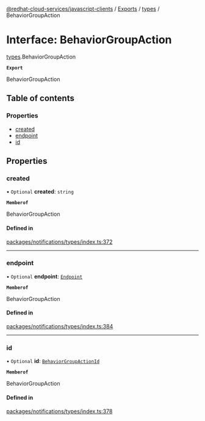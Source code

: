 [@redhat-cloud-services/javascript-clients](../README.md) / [Exports](../modules.md) / [types](../modules/types.md) / BehaviorGroupAction

# Interface: BehaviorGroupAction

[types](../modules/types.md).BehaviorGroupAction

**`Export`**

BehaviorGroupAction

## Table of contents

### Properties

- [created](types.BehaviorGroupAction.md#created)
- [endpoint](types.BehaviorGroupAction.md#endpoint)
- [id](types.BehaviorGroupAction.md#id)

## Properties

### created

• `Optional` **created**: `string`

**`Memberof`**

BehaviorGroupAction

#### Defined in

[packages/notifications/types/index.ts:372](https://github.com/RedHatInsights/javascript-clients/blob/main/packages/notifications/types/index.ts#L372)

___

### endpoint

• `Optional` **endpoint**: [`Endpoint`](types.Endpoint.md)

**`Memberof`**

BehaviorGroupAction

#### Defined in

[packages/notifications/types/index.ts:384](https://github.com/RedHatInsights/javascript-clients/blob/main/packages/notifications/types/index.ts#L384)

___

### id

• `Optional` **id**: [`BehaviorGroupActionId`](types.BehaviorGroupActionId.md)

**`Memberof`**

BehaviorGroupAction

#### Defined in

[packages/notifications/types/index.ts:378](https://github.com/RedHatInsights/javascript-clients/blob/main/packages/notifications/types/index.ts#L378)
